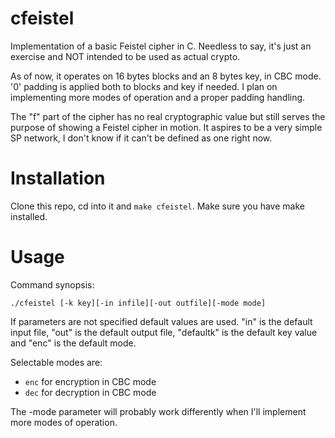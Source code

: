 # cfeistel
Implementation of a basic Feistel cipher in C. Needless to say, it's just an exercise and NOT intended to be used as actual crypto.

As of now, it operates on 16 bytes blocks and an 8 bytes key, in CBC mode. '0' padding is applied both to blocks and key if needed. I plan on implementing more modes of operation and a proper padding handling.

The "f" part of the cipher has no real cryptographic value but still serves the purpose of showing a Feistel cipher in motion. It aspires to be a very simple SP network, I don't know if it can't be defined as one right now.

# Installation
Clone this repo, cd into it and `make cfeistel`. Make sure you have make installed.

# Usage
Command synopsis:

`./cfeistel [-k key][-in infile][-out outfile][-mode mode]`

If parameters are not specified default values are used. 
"in" is the default input file, "out" is the default output file, "defaultk" is the default key value and "enc" is the default mode.

Selectable modes are:
- `enc` for encryption in CBC mode
- `dec` for decryption in CBC mode

The -mode parameter will probably work differently when I'll implement more modes of operation.

